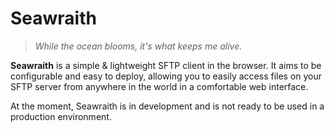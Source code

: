 # Seawraith

> *While the ocean blooms, it's what keeps me alive.*

**Seawraith** is a simple & lightweight SFTP client in the browser. It aims to be configurable and easy to deploy, allowing you to easily access files on your SFTP server from anywhere in the world in a comfortable web interface.

At the moment, Seawraith is in development and is not ready to be used in a production environment.